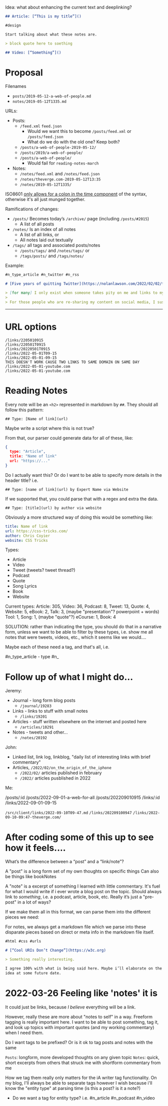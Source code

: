 Idea: what about enhancing the current text and deeplinking?

```md
## Article: [“This is my title”]()

#design

Start talking about what these notes are.

> block quote here to soething

## Video: [“Something”]()
```


# Proposal

Filenames
  - `posts/2019-05-12-a-web-of-people.md`
  - `notes/2019-05-12T1335.md`

URLs:
  - Posts:
    - `/feed.xml` `feed.json`
      - Would we want this to become `/posts/feed.xml` or `/posts/feed.json`
      - What do we do with the old one? Keep both?
    - `/posts/a-web-of-people-2019-05-12/`
    - `/posts/2019/a-web-of-people/`
    - `/posts/a-web-of-people/`
      - Would fail for `reading-notes-march`
  - Notes:
    - `/notes/feed.xml` and `/notes/feed.json`
    - `/notes/theverge.com-2019-05-12T13:35`
    - `/notes/2019-05-12T1335/`

ISO8601 [only allows for a colon in the time component](https://stackoverflow.com/questions/27725408/alternative-to-colon-in-a-time-format) of the syntax, otherwise it's all just munged together.

Ramifications of changes:

- `/posts/` Becomes today’s `/archive/` page (including `/posts/#2015`)
  - A list of all posts
- `/notes/` Is an index of all notes
  - A list of all links, or
  - All notes laid out textually
- `/tags/` all tags and associated posts/notes
  - `/posts/tags/` and `/notes/tags/` or
  - `/tags/posts/` and `/tags/notes/`

Example:

```md
#n_type_article #n_twitter #n_rss

# [Five years of quitting Twitter](https://nolanlawson.com/2022/02/02/five-years-of-quitting-twitter/)

> [for many] I only exist when someone takes pity on me and links to my blog from Twitter, Reddit, Hacker News, or a big site like CSS Tricks...
>
> For those people who are re-sharing my content on social media, I suspect most of them found it from their RSS feed. So RSS definitely still seems alive and well, even if it’s just a small upstream tributary for the roaring downstream river of Twitter, Reddit, etc
```

---

# URL options

```
/links/2205010915
/links/220501T0915
/links/20220501T0915
/links/2022-05-01T09-15
/links/2022-05-01-09-15
THIS DOESN'T WORK CAUSE TWO LINKS TO SAME DOMAIN ON SAME DAY
/links/2022-05-01-youtube.com
/links/2022-05-01-youtube.com
```

# Reading Notes

Every note will be an `<h2>` represented in markdown by `##`. They should all follow this pattern:

`## Type: [Name of link](url)`

Maybe write a script where this is not true?

From that, our parser could generate data for all of these, like:

```json
{
  type: "Article",
  title: "Name of link"
  url: "https://..."
}
```

Do I actually want this? Or do I want to be able to specify more details in the header title? i.e.

`## Type: [name of link](url) by Expert Name via Website`

If we supported that, you could parse that with a regex and extra the data.

`## Type: [title](url) by author via website`

Obviously a more structured way of doing this would be something like:

```yml
title: Name of link
url: https://css-tricks.com/
author: Chris Coyier
website: CSS Tricks 
```

Types:

- Article
- Video
- Tweet (tweets? tweet thread?)
- Podcast
- Quote
- Song Lyrics
- Book
- Website

Current types:
Article: 305,
Video: 36,
Podcast: 8,
Tweet: 13,
Quote: 4,
Website: 5,
eBook: 2,
Talk: 3, (maybe "presentation"? powerpoint + words)
Tool: 1,
Song: 1, (maybe "quote"?)
eCourse: 1,
Book: 4
  
SOLUTION: rather than indicating the type, you should do that in a narrative form, unless we want to be able to filter by these types, i.e. show me all notes that were tweets, videos, etc., which it seems like we would....

Maybe each of these need a tag, and that's all, i.e.

#n_type_article - type
#n_


# Follow up of what I might do...

Jeremy:

- Journal - long form blog posts
  - `/journal/19283`
- Links - links to stuff with small notes
  - `/links/19201`
- Articles - stuff written elsewhere on the internet and posted here
  - `/articles/10291`
- Notes - tweets and other...
  - `/notes/20192`

John:

- Linked list, link log, linkblog, "daily list of interesting links with brief commentary"
- Articles, `/2022/02/on_the_origin_of_the_iphone`
  - `/2022/02/` articles published in february
  - `/2022/` articles pusblished in 2022

Me:

/posts/:id
  /posts/2022-09-01-a-web-for-all
  /posts/202209010915
/links/:id
  /links/2022-09-01-09-15

`/src/client/links/2022-09-10T09-47.md`
`/links/202209100947`
`/links/2022-09-10-09:47-theverge.com/`


# After coding some of this up to see how it feels....

What’s the difference between a “post” and a “link/note”?

A "post" is a long form set of my own thoughts on specific things
Can also be things like bookNotes

A "note" is a excerpt of something I learned with little commentary. It's fuel
for what I would write if i ever wrote a blog post on the topic.
Should always link to _something_, i.e. a podcast, article, book, etc.
Really it’s just a "pre-post" in a lot of ways?

If we make them all in this format, we can parse them into the different pieces we need:

For notes, we always get a markdown file which we parse into these disparate pieces based on direct or meta info in the markdown file itself.

```md
#html #css #urls

# [“Cool URIs Don’t Change”](https://w3c.org)

> Something really interesting.

I agree 100% with what is being said here. Maybe i’ll elaborate on the
idea at some future date.
```

# 2022-03-26 Feeling like 'notes' it is

It could just be links, because _I believe_ everything will be a link.

However, really these are more about "notes to self" in a way. Freeform tagging is really important here. I want to be able to post something, tag it, and look up topics with important quotes (and my working commentary) when I need them.

Do I want tags to be prefixed? Or is it ok to tag posts and notes with the same 

`Posts`: longform, more developed thoughts on any given topic
`Notes`: quick, short excerpts from others that struck me with shortform commentary from me

How we tag them really only matters for the iA writer tag functionality. On my blog, I'll always be able to separate tags however I wish because i'll know the "entity type" at parsing time (is this a post? is it a note?)

- Do we want a tag for entity type? i.e. #n_article #n_podcast #n_video
